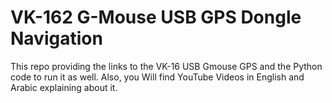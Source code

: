 # VK-162 G-Mouse USB GPS Dongle Navigation
This repo providing the links to the VK-16 USB Gmouse GPS and the Python code to run it as well. Also, you Will find YouTube Videos in English and Arabic explaining about it. 
